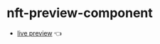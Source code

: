 # nft-preview-component
- [live preview](https://mahmoodelsaayed.github.io/nft-preview-component) 👈

